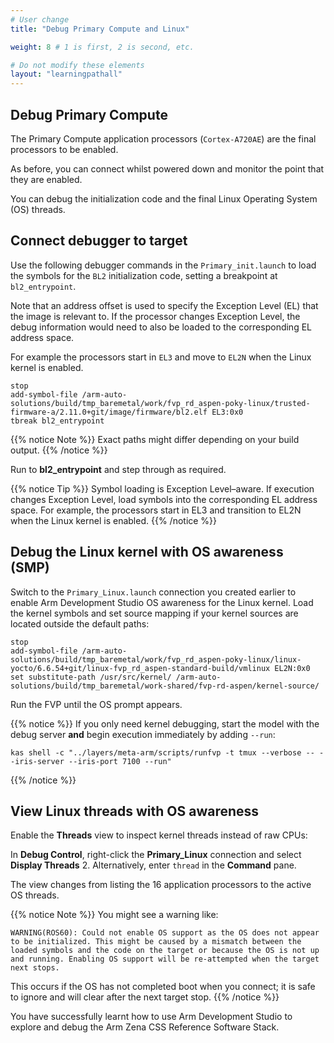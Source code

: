 ```yaml
---
# User change
title: "Debug Primary Compute and Linux"

weight: 8 # 1 is first, 2 is second, etc.

# Do not modify these elements
layout: "learningpathall"
---
```

## Debug Primary Compute

The Primary Compute application processors (`Cortex-A720AE`) are the final processors to be enabled.

As before, you can connect whilst powered down and monitor the point that they are enabled.

You can debug the initialization code and the final Linux Operating System (OS) threads.

## Connect debugger to target

Use the following debugger commands in the `Primary_init.launch` to load the symbols for the `BL2` initialization code, setting a breakpoint at `bl2_entrypoint`.

Note that an address offset is used to specify the Exception Level (EL) that the image is relevant to. If the processor changes Exception Level, the debug information would need to also be loaded to the corresponding EL address space.

For example the processors start in `EL3` and move to `EL2N` when the Linux kernel is enabled.

``` text
stop
add-symbol-file /arm-auto-solutions/build/tmp_baremetal/work/fvp_rd_aspen-poky-linux/trusted-firmware-a/2.11.0+git/image/firmware/bl2.elf EL3:0x0
tbreak bl2_entrypoint
```

{{% notice Note %}}
Exact paths might differ depending on your build output.
{{% /notice %}}

Run to **bl2_entrypoint** and step through as required.

{{% notice Tip %}}
Symbol loading is Exception Level–aware. If execution changes Exception Level, load symbols into the corresponding EL address space. For example, the processors start in EL3 and transition to EL2N when the Linux kernel is enabled.
{{% /notice %}}

## Debug the Linux kernel with OS awareness (SMP)

Switch to the `Primary_Linux.launch` connection you created earlier to enable Arm Development Studio OS awareness for the Linux kernel. Load the kernel symbols and set source mapping if your kernel sources are located outside the default paths:

```text
stop
add-symbol-file /arm-auto-solutions/build/tmp_baremetal/work/fvp_rd_aspen-poky-linux/linux-yocto/6.6.54+git/linux-fvp_rd_aspen-standard-build/vmlinux EL2N:0x0
set substitute-path /usr/src/kernel/ /arm-auto-solutions/build/tmp_baremetal/work-shared/fvp-rd-aspen/kernel-source/
```

Run the FVP until the OS prompt appears.

{{% notice %}}
If you only need kernel debugging, start the model with the debug server **and** begin execution immediately by adding `--run`:

```command
kas shell -c "../layers/meta-arm/scripts/runfvp -t tmux --verbose -- --iris-server --iris-port 7100 --run"
```
{{% /notice %}}

## View Linux threads with OS awareness

Enable the **Threads** view to inspect kernel threads instead of raw CPUs:

In **Debug Control**, right-click the **Primary_Linux** connection and select **Display Threads**
2. Alternatively, enter `thread` in the **Command** pane.

The view changes from listing the 16 application processors to the active OS threads.

{{% notice Note %}}
You might see a warning like:
```text
WARNING(ROS60): Could not enable OS support as the OS does not appear to be initialized. This might be caused by a mismatch between the loaded symbols and the code on the target or because the OS is not up and running. Enabling OS support will be re-attempted when the target next stops.
```
This occurs if the OS has not completed boot when you connect; it is safe to ignore and will clear after the next target stop.
{{% /notice %}}

You have successfully learnt how to use Arm Development Studio to explore and debug the Arm Zena CSS Reference Software Stack.
